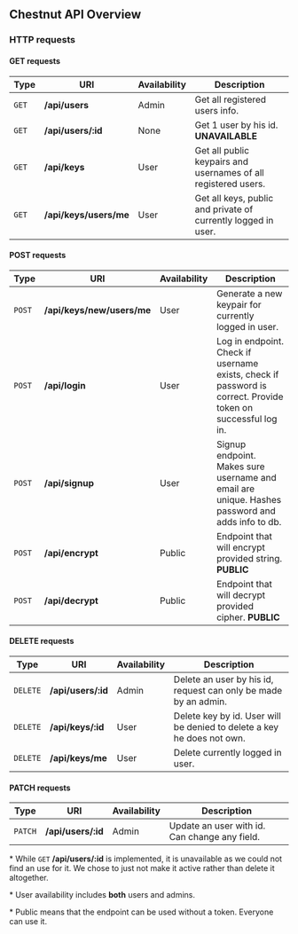 ## Chestnut API Overview

### HTTP requests

#### GET requests

| Type  | URI                    | Availability | Description                                                    |
| ----- | ---------------------- | ------------ | -------------------------------------------------------------- |
| `GET` | **/api/users**         | Admin        | Get all registered users info.                                 |
| `GET` | **/api/users/:id**     | None         | Get 1 user by his id. **UNAVAILABLE**                          |
| `GET` | **/api/keys**          | User         | Get all public keypairs and usernames of all registered users. |
| `GET` | **/api/keys/users/me** | User         | Get all keys, public and private of currently logged in user.  |

#### POST requests

| Type   | URI                        | Availability | Description                                                                                                  |
| ------ | -------------------------- | ------------ | ------------------------------------------------------------------------------------------------------------ |
| `POST` | **/api/keys/new/users/me** | User         | Generate a new keypair for currently logged in user.                                                         |
| `POST` | **/api/login**             | User         | Log in endpoint. Check if username exists, check if password is correct. Provide token on successful log in. |
| `POST` | **/api/signup**            | User         | Signup endpoint. Makes sure username and email are unique. Hashes password and adds info to db.              |
| `POST` | **/api/encrypt**           | Public       | Endpoint that will encrypt provided string. **PUBLIC**                                                       |
| `POST` | **/api/decrypt**           | Public       | Endpoint that will decrypt provided cipher. **PUBLIC**                                                       |

#### DELETE requests

| Type     | URI                | Availability | Description                                                            |
| -------- | ------------------ | ------------ | ---------------------------------------------------------------------- |
| `DELETE` | **/api/users/:id** | Admin        | Delete an user by his id, request can only be made by an admin.        |
| `DELETE` | **/api/keys/:id**  | User         | Delete key by id. User will be denied to delete a key he does not own. |
| `DELETE` | **/api/keys/me**   | User         | Delete currently logged in user.                                       |

#### PATCH requests

| Type    | URI                | Availability | Description                                   |
| ------- | ------------------ | ------------ | --------------------------------------------- |
| `PATCH` | **/api/users/:id** | Admin        | Update an user with id. Can change any field. |

\* While `GET` **/api/users/:id** is implemented, it is unavailable as we could not find an use for it. We chose to just not make it active rather than delete it altogether.

\* User availability includes **both** users and admins.

\* Public means that the endpoint can be used without a token. Everyone can use it.
